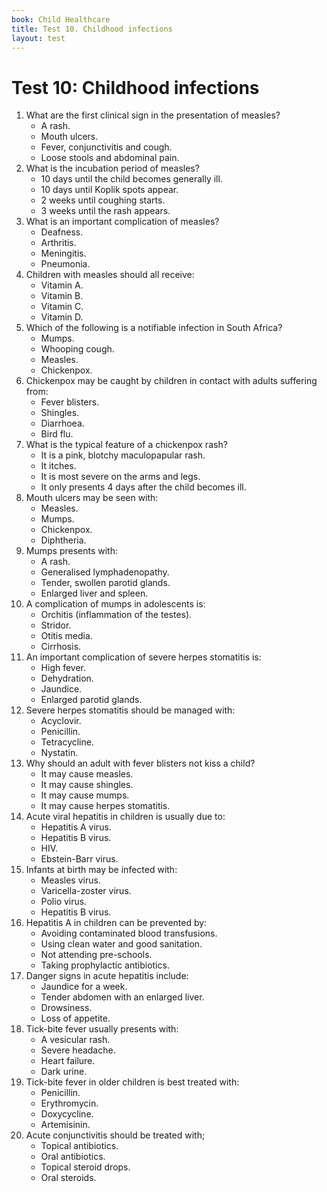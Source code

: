```yaml
---
book: Child Healthcare
title: Test 10. Childhood infections
layout: test
---
```


# Test 10: Childhood infections

1.	What are the first clinical sign in the presentation of measles?
	-	A rash.
	-	Mouth ulcers.
	+	Fever, conjunctivitis and cough.
	-	Loose stools and abdominal pain.
2.	What is the incubation period of measles?
	+	10 days until the child becomes generally ill.
	-	10 days until Koplik spots appear.
	-	2 weeks until coughing starts.
	-	3 weeks until the rash appears.
3.	What is an important complication of measles?
	-	Deafness.
	-	Arthritis.
	-	Meningitis.
	+	Pneumonia.
4.	Children with measles should all receive:
	+	Vitamin A.
	-	Vitamin B.
	-	Vitamin C.
	-	Vitamin D.
5.	Which of the following is a notifiable infection in South Africa?
	-	Mumps.
	-	Whooping cough.
	+	Measles.
	-	Chickenpox.
6.	Chickenpox may be caught by children in contact with adults suffering from:
	-	Fever blisters.
	+	Shingles.
	-	Diarrhoea.
	-	Bird flu.
7.	What is the typical feature of a chickenpox rash?
	-	It is a pink, blotchy maculopapular rash.
	+	It itches.
	-	It is most severe on the arms and legs.
	-	It only presents 4 days after the child becomes ill.
8.	Mouth ulcers may be seen with:
	-	Measles.
	-	Mumps.
	+	Chickenpox.
	-	Diphtheria.
9.	Mumps presents with:
	-	A rash.
	-	Generalised lymphadenopathy.
	+	Tender, swollen parotid glands.
	-	Enlarged liver and spleen.
10.	A complication of mumps in adolescents is:
	+	Orchitis (inflammation of the testes).
	-	Stridor.
	-	Otitis media.
	-	Cirrhosis.
11.	An important complication of severe herpes stomatitis is:
	-	High fever.
	+	Dehydration.
	-	Jaundice.
	-	Enlarged parotid glands.
12.	Severe herpes stomatitis should be managed with:
	+	Acyclovir.
	-	Penicillin.
	-	Tetracycline.
	-	Nystatin.
13.	Why should an adult with fever blisters not kiss a child?
	-	It may cause measles.
	-	It may cause shingles.
	-	It may cause mumps.
	+	It may cause herpes stomatitis.
14.	Acute viral hepatitis in children is usually due to:
	+	Hepatitis A virus.
	-	Hepatitis B virus.
	-	HIV.
	-	Ebstein-Barr virus.
15.	Infants at birth may be infected with:
	-	Measles virus.
	-	Varicella-zoster virus.
	-	Polio virus.
	+	Hepatitis B virus.
16.	Hepatitis A in children can be prevented by:
	-	Avoiding contaminated blood transfusions.
	+	Using clean water and good sanitation.
	-	Not attending pre-schools.
	-	Taking prophylactic antibiotics.
17.	Danger signs in acute hepatitis include:
	-	Jaundice for a week.
	-	Tender abdomen with an enlarged liver.
	+	Drowsiness.
	-	Loss of appetite.
18.	Tick-bite fever usually presents with:
	-	A vesicular rash.
	+	Severe headache.
	-	Heart failure.
	-	Dark urine.
19.	Tick-bite fever in older children is best treated with:
	-	Penicillin.
	-	Erythromycin.
	+	Doxycycline.
	-	Artemisinin.
20.	Acute conjunctivitis should be treated with;
	+	Topical antibiotics.
	-	Oral antibiotics.
	-	Topical steroid drops.
	-	Oral steroids.
